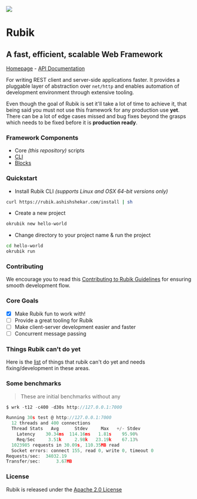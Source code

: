 <img src="https://avatars3.githubusercontent.com/u/61872650?s=120&v=4">

# Rubik

## A fast, efficient, scalable Web Framework

[Homepage](https://rubikorg.github.io) - [API Documentation](https://pkg.go.dev/github.com/rubikorg/rubik?tab=doc)

For writing REST client and server-side applications faster. It provides a pluggable
layer of abstraction over `net/http` and enables automation of development environment through extensive tooling.

Even though the goal of Rubik is set it'll take a lot of time to achieve it, that being said you must
not use this framework for any production use **yet**. There can be a lot of edge cases missed and
bug fixes beyond the grasps which needs to be fixed before it is **production ready**.

### Framework Components

-   Core _(this repository)_ scripts
-   [CLI](https://github.com/rubikorg/okrubik)
-   [Blocks](https://github.com/rubikorg/blocks)

### Quickstart

-   Install Rubik CLI _(supports Linux and OSX 64-bit versions only)_

```bash
curl https://rubik.ashishshekar.com/install | sh
```

-   Create a new project

```bash
okrubik new hello-world
```

-   Change directory to your project name & run the project

```bash
cd hello-world
okrubik run
```

### Contributing

We encourage you to read this [Contributing to Rubik Guidelines](https://github.com/rubikorg/rubik/blob/master/CONTRIBUTING.md) for ensuring smooth development flow.

### Core Goals

-   [x] Make Rubik fun to work with!
-   [ ] Provide a great tooling for Rubik
-   [ ] Make client-server development easier and faster
-   [ ] Concurrent message passing

### Things Rubik can't do yet

Here is the [list](https://github.com/rubikorg/rubik/blob/master/_scripts/incomplete.md) of things that rubik can't do yet and needs fixing/development in these areas.

### Some benchmarks

> These are initial benchmarks without any

```go
$ wrk -t12 -c400 -d30s http://127.0.0.1:7000

Running 30s test @ http://127.0.0.1:7000
  12 threads and 400 connections
  Thread Stats   Avg      Stdev     Max   +/- Stdev
    Latency    30.34ms  114.16ms   1.81s    95.90%
    Req/Sec     3.51k     2.98k   23.19k    67.13%
  1023985 requests in 30.09s, 110.35MB read
  Socket errors: connect 155, read 0, write 0, timeout 0
Requests/sec:  34032.19
Transfer/sec:      3.67MB
```

### License

Rubik is released under the [Apache 2.0 License](http://www.apache.org/licenses/LICENSE-2.0)
